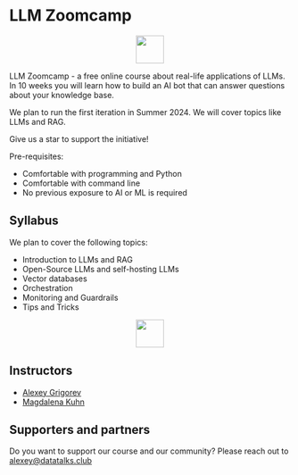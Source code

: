 # LLM Zoomcamp 

<p align="center">
  <a href="https://airtable.com/appPPxkgYLH06Mvbw/shr7WtxHEPXxaui0Q"><img src="https://user-images.githubusercontent.com/875246/185755203-17945fd1-6b64-46f2-8377-1011dcb1a444.png" height="50" /></a>
</p>

LLM Zoomcamp - a free online course about real-life applications of LLMs. In 10 weeks you will learn how to build an AI bot that can answer questions about your 
knowledge base.

We plan to run the first iteration in Summer 2024. We will cover topics like LLMs and RAG.

Give us a star to support the initiative! 

Pre-requisites:

* Comfortable with programming and Python
* Comfortable with command line
* No previous exposure to AI or ML is required

## Syllabus

We plan to cover the following topics:

* Introduction to LLMs and RAG
* Open-Source LLMs and self-hosting LLMs
* Vector databases
* Orchestration
* Monitoring and Guardrails
* Tips and Tricks

<p align="center">
  <a href="https://airtable.com/appPPxkgYLH06Mvbw/shr7WtxHEPXxaui0Q"><img src="https://user-images.githubusercontent.com/875246/185755203-17945fd1-6b64-46f2-8377-1011dcb1a444.png" height="50" /></a>
</p>

## Instructors

- [Alexey Grigorev](https://linkedin.com/in/agrigorev/)
- [Magdalena Kuhn](https://www.linkedin.com/in/magdalenakuhn/)


## Supporters and partners

Do you want to support our course and our community? Please reach out to [alexey@datatalks.club](alexey@datatalks.club)
